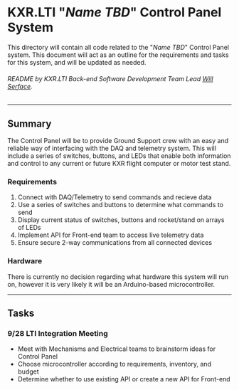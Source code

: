 # KXR.LTI "*Name TBD*" Control Panel System

This directory will contain all code related to the "*Name TBD*" Control Panel
system. This document will act as an outline for the requirements and tasks
for this system, and will be updated as needed.

###### README by KXR.LTI Back-end Software Development Team Lead [Will Serface](https://discord.com/users/609211773303652372).

___

## Summary

The Control Panel will be to provide Ground Support crew with an easy and
reliable way of interfacing with the DAQ and telemetry system. This will include
a series of switches, buttons, and LEDs that enable both information and control
to any current or future KXR flight computer or motor test stand.

### Requirements

1. Connect with DAQ/Telemetry to send commands and recieve data
2. Use a series of switches and buttons to determine what commands to send
3. Display current status of switches, buttons and rocket/stand on arrays of LEDs
4. Implement API for Front-end team to access live telemetry data
5. Ensure secure 2-way communications from all connected devices

### Hardware

There is currently no decision regarding what hardware this system will run on,
however it is very likely it will be an Arduino-based microcontroller.

___

## Tasks

### 9/28 LTI Integration Meeting

- Meet with Mechanisms and Electrical teams to brainstorm ideas for Control Panel
- Choose microcontroller according to requirements, inventory, and budget
- Determine whether to use existing API or create a new API for Front-end